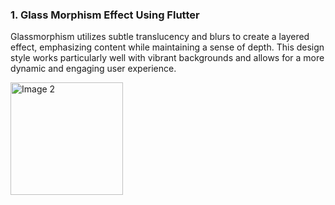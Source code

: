 
###  1.  Glass Morphism Effect Using Flutter

Glassmorphism utilizes subtle translucency and blurs to create a layered effect, emphasizing content while maintaining a sense of depth. This design style works particularly well with vibrant backgrounds and allows for a more dynamic and engaging user experience.

 <img src="https://github.com/Meshva30/widget_test/assets/136339359/f12a172c-e3a3-4ef5-8b9f-d9ac270b498c" alt="Image 2" width="180" height="auto">

